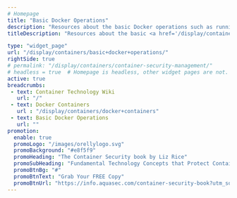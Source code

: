 ```yaml
---
# Homepage
title: "Basic Docker Operations"
description: "Resources about the basic Docker operations such as running Docker containers, working with dockerfiles, Docker security, creating and sharing Docker images, storing data within containers and more."
titleDescription: "Resources about the basic <a href='/display/containers/Docker+Architecture'> Docker</a> operations such as running Docker containers, working with dockerfiles, <a href='https://blog.aquasec.com/docker-security-best-practices'> Docker security</a>, creating and sharing Docker images, storing data within containers and more." 

type: "widget_page"
url: "/display/containers/basic+docker+operations/" 
rightSide: true 
# permalink: "/display/containers/container-security-management/"
# headless = true  # Homepage is headless, other widget pages are not.
active: true
breadcrumbs:
 - text: Container Technology Wiki
   url: "/"
 - text: Docker Containers
   url : "/display/containers/docker+containers"
 - text: Basic Docker Operations
   url: ""
promotion:
  enable: true
  promoLogo: "/images/orellylogo.svg"
  promoBackground: "#e8f5f9"
  promoHeading: "The Container Security book by Liz Rice"
  promoSubHeading: "Fundamental Technology Concepts that Protect Containerized Applications"
  promoBtnBg: "#"
  promoBtnText: "Grab Your FREE Copy"
  promoBtnUrl: "https://info.aquasec.com/container-security-book?utm_source=wiki"
---
```



